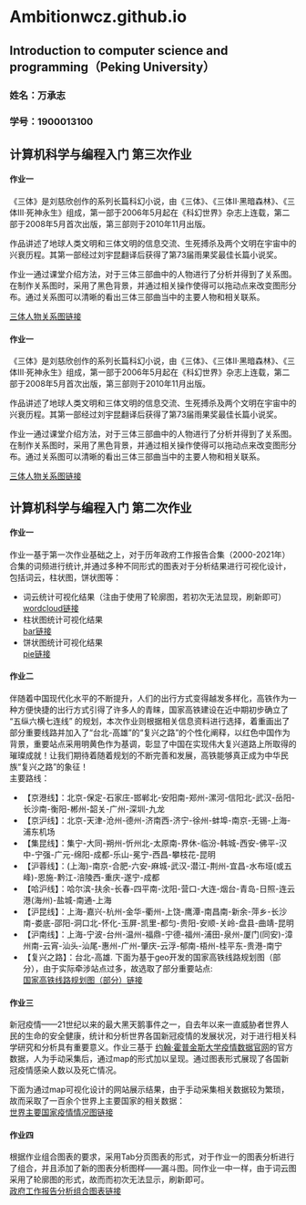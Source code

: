 # Ambitionwcz.github.io
## Introduction to computer science and programming（Peking University） 

### 姓名：万承志
### 学号：1900013100
## 计算机科学与编程入门 第三次作业
#### 作业一
《三体》是刘慈欣创作的系列长篇科幻小说，由《三体》、《三体Ⅱ·黑暗森林》、《三体Ⅲ·死神永生》组成，第一部于2006年5月起在《科幻世界》杂志上连载，第二部于2008年5月首次出版，第三部则于2010年11月出版。  

作品讲述了地球人类文明和三体文明的信息交流、生死搏杀及两个文明在宇宙中的兴衰历程。其第一部经过刘宇昆翻译后获得了第73届雨果奖最佳长篇小说奖。  

作业一通过课堂介绍方法，对于三体三部曲中的人物进行了分析并得到了关系图。在制作关系图时，采用了黑色背景，并通过相关操作使得可以拖动点来改变图形分布。通过关系图可以清晰的看出三体三部曲当中的主要人物和相关联系。  

[三体人物关系图链接](https://Ambitionwcz.github.io/关系图-三体人物.html)  

#### 作业一
《三体》是刘慈欣创作的系列长篇科幻小说，由《三体》、《三体Ⅱ·黑暗森林》、《三体Ⅲ·死神永生》组成，第一部于2006年5月起在《科幻世界》杂志上连载，第二部于2008年5月首次出版，第三部则于2010年11月出版。  

作品讲述了地球人类文明和三体文明的信息交流、生死搏杀及两个文明在宇宙中的兴衰历程。其第一部经过刘宇昆翻译后获得了第73届雨果奖最佳长篇小说奖。  

作业一通过课堂介绍方法，对于三体三部曲中的人物进行了分析并得到了关系图。在制作关系图时，采用了黑色背景，并通过相关操作使得可以拖动点来改变图形分布。通过关系图可以清晰的看出三体三部曲当中的主要人物和相关联系。  

[三体人物关系图链接](https://Ambitionwcz.github.io/Smartsearch.html)  


## 计算机科学与编程入门 第二次作业
#### 作业一
作业一基于第一次作业基础之上，对于历年政府工作报告合集（2000-2021年）合集的词频进行统计,并通过多种不同形式的图表对于分析结果进行可视化设计，包括词云，柱状图，饼状图等：  
* 词云统计可视化结果（注由于使用了轮廓图，若初次无法显现，刷新即可）  
[wordcloud链接](https://Ambitionwcz.github.io/历年政府工作报告合集词云.html)  
* 柱状图统计可视化结果  
[bar链接](https://Ambitionwcz.github.io/历年政府工作报告词频统计柱状图.html)  
* 饼状图统计可视化结果  
[pie链接](https://Ambitionwcz.github.io/历年政府工作报告饼状图.html)  

#### 作业二
  伴随着中国现代化水平的不断提升，人们的出行方式变得越发多样化，高铁作为一种方便快捷的出行方式引得了许多人的青睐，国家高铁建设在近中期初步确立了 “五纵六横七连线” 的规划，本次作业则根据相关信息资料进行选择，着重画出了部分重要线路并加入了“台北-高雄”的“复兴之路”的个性化阐释，以红色中国作为背景，重要站点采用明黄色作为基调，彰显了中国在实现伟大复兴道路上所取得的璀璨成就！让我们期待着随着规划的不断完善和发展，高铁能够真正成为中华民族“复兴之路”的象征！  
主要路线：  
* 【京港线】：北京-保定-石家庄-邯郸北-安阳南-郑州-漯河-信阳北-武汉-岳阳-长沙南-衡阳-郴州-韶关-广州-深圳-九龙
* 【京沪线】：北京-天津-沧州-德州-济南西-济宁-徐州-蚌埠-南京-无锡-上海-浦东机场
* 【集昆线】：集宁-大同-朔州-忻州北-太原南-界休-临汾-韩城-西安-佛平-汉中-宁强-广元-绵阳-成都-乐山-冕宁-西昌-攀枝花-昆明
* 【沪蓉线】：(上海)-南京-合肥-六安-麻城-武汉-潜江-荆州-宜昌-水布垭(或五峰)-恩施-黔江-涪陵西-重庆-遂宁-成都
* 【哈沪线】：哈尔滨-扶余-长春-四平南-沈阳-营口-大连-烟台-青岛-日照-连云港(海州)-盐城-南通-上海
* 【沪昆线】：上海-嘉兴-杭州-金华-衢州-上饶-鹰潭-南昌南-新余-萍乡-长沙南-娄底-邵阳-洞口北-怀化-玉屏-凯里-都匀-贵阳-安顺-关岭-盘县-曲靖-昆明
* 【沪南线】：上海-宁波-台州-温州-福鼎-宁德-福州-浦田-泉州-厦门(同安)-漳州南-云宵-汕头-汕尾-惠州-广州-肇庆-云浮-郁南-梧州-桂平东-贵港-南宁
* 【复兴之路】：台北-高雄. 
  下面为基于geo开发的国家高铁线路规划图（部分），由于实际牵涉站点过多，故选取了部分重要站点:    
  [国家高铁线路规划图（部分）链接](https://Ambitionwcz.github.io/geo_高铁线路规划图.html) 

#### 作业三
  新冠疫情——21世纪以来的最大黑天鹅事件之一，自去年以来一直威胁者世界人民的生命的安全健康，统计和分析世界各国新冠疫情的发展状况，对于进行相关科学研究和分析具有重要意义。作业三基于
  [约翰·霍普金斯大学疫情数据官网](https://coronavirus.jhu.edu/map.html)的官方数据，人为手动采集后，通过map的形式加以呈现。通过图表形式展现了各国新冠疫情感染人数以及死亡情况。  

 下面为通过map可视化设计的网站展示结果，由于手动采集相关数据较为繁琐，故而采取了一百余个世界上主要国家的相关数据：  
  [世界主要国家疫情情况图链接](https://Ambitionwcz.github.io/map_COVID_19.html) 

#### 作业四
根据作业组合图表的要求，采用Tab分页图表的形式，对于作业一的图表分析进行了组合，并且添加了新的图表分析图样——漏斗图。同作业一中一样，由于词云图采用了轮廓图的形式，故而而初次无法显示，刷新即可。  
[政府工作报告分析组合图表链接](https://Ambitionwcz.github.io/tab_组合图表.html) 


